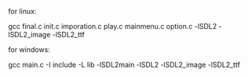 for linux:

gcc final.c init.c imporation.c play.c mainmenu.c option.c  -lSDL2 -lSDL2_image -lSDL2_ttf 




for windows:

gcc main.c -I include -L lib -lSDL2main -lSDL2 -lSDL2_image -lSDL2_ttf
